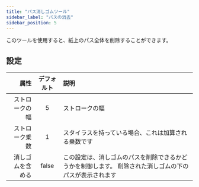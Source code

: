 ```yaml
---
title: "パス消しゴムツール"
sidebar_label: "パスの消去"
sidebar_position: 5
---
```



このツールを使用すると、紙上のパス全体を削除することができます。

## 設定

|       属性 | デフォルト | 説明                                                   |
| --------:|:-----:|:---------------------------------------------------- |
|  ストロークの幅 |   5   | ストロークの幅                                              |
|  ストローク乗数 |   1   | スタイラスを持っている場合、これは加算される乗数です                           |
| 消しゴムを含める | false | この設定は、消しゴムのパスを削除できるかどうかを制御します。 削除された消しゴムの下のパスが表示されます |
